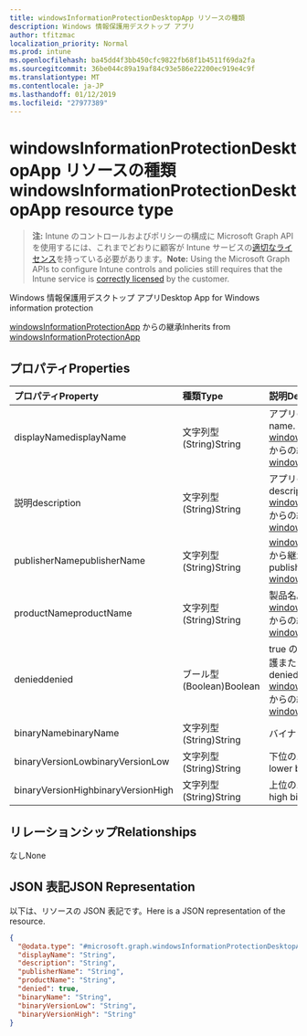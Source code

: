 ```yaml
---
title: windowsInformationProtectionDesktopApp リソースの種類
description: Windows 情報保護用デスクトップ アプリ
author: tfitzmac
localization_priority: Normal
ms.prod: intune
ms.openlocfilehash: ba45dd4f3bb450cfc9822fb68f1b4511f69da2fa
ms.sourcegitcommit: 36be044c89a19af84c93e586e22200ec919e4c9f
ms.translationtype: MT
ms.contentlocale: ja-JP
ms.lasthandoff: 01/12/2019
ms.locfileid: "27977389"
---
```

# <a name="windowsinformationprotectiondesktopapp-resource-type"></a><span data-ttu-id="3e8ac-103">windowsInformationProtectionDesktopApp リソースの種類</span><span class="sxs-lookup"><span data-stu-id="3e8ac-103">windowsInformationProtectionDesktopApp resource type</span></span>

> <span data-ttu-id="3e8ac-104">**注:** Intune のコントロールおよびポリシーの構成に Microsoft Graph API を使用するには、これまでどおりに顧客が Intune サービスの[適切なライセンス](https://go.microsoft.com/fwlink/?linkid=839381)を持っている必要があります。</span><span class="sxs-lookup"><span data-stu-id="3e8ac-104">**Note:** Using the Microsoft Graph APIs to configure Intune controls and policies still requires that the Intune service is [correctly licensed](https://go.microsoft.com/fwlink/?linkid=839381) by the customer.</span></span>

<span data-ttu-id="3e8ac-105">Windows 情報保護用デスクトップ アプリ</span><span class="sxs-lookup"><span data-stu-id="3e8ac-105">Desktop App for Windows information protection</span></span>

<span data-ttu-id="3e8ac-106">[windowsInformationProtectionApp](../resources/intune-mam-windowsinformationprotectionapp.md) からの継承</span><span class="sxs-lookup"><span data-stu-id="3e8ac-106">Inherits from [windowsInformationProtectionApp](../resources/intune-mam-windowsinformationprotectionapp.md)</span></span>

## <a name="properties"></a><span data-ttu-id="3e8ac-107">プロパティ</span><span class="sxs-lookup"><span data-stu-id="3e8ac-107">Properties</span></span>
|<span data-ttu-id="3e8ac-108">プロパティ</span><span class="sxs-lookup"><span data-stu-id="3e8ac-108">Property</span></span>|<span data-ttu-id="3e8ac-109">種類</span><span class="sxs-lookup"><span data-stu-id="3e8ac-109">Type</span></span>|<span data-ttu-id="3e8ac-110">説明</span><span class="sxs-lookup"><span data-stu-id="3e8ac-110">Description</span></span>|
|:---|:---|:---|
|<span data-ttu-id="3e8ac-111">displayName</span><span class="sxs-lookup"><span data-stu-id="3e8ac-111">displayName</span></span>|<span data-ttu-id="3e8ac-112">文字列型 (String)</span><span class="sxs-lookup"><span data-stu-id="3e8ac-112">String</span></span>|<span data-ttu-id="3e8ac-113">アプリの表示名。</span><span class="sxs-lookup"><span data-stu-id="3e8ac-113">App display name.</span></span> <span data-ttu-id="3e8ac-114">[windowsInformationProtectionApp](../resources/intune-mam-windowsinformationprotectionapp.md) からの継承</span><span class="sxs-lookup"><span data-stu-id="3e8ac-114">Inherited from [windowsInformationProtectionApp](../resources/intune-mam-windowsinformationprotectionapp.md)</span></span>|
|<span data-ttu-id="3e8ac-115">説明</span><span class="sxs-lookup"><span data-stu-id="3e8ac-115">description</span></span>|<span data-ttu-id="3e8ac-116">文字列型 (String)</span><span class="sxs-lookup"><span data-stu-id="3e8ac-116">String</span></span>|<span data-ttu-id="3e8ac-117">アプリの説明。</span><span class="sxs-lookup"><span data-stu-id="3e8ac-117">The app's description.</span></span> <span data-ttu-id="3e8ac-118">[windowsInformationProtectionApp](../resources/intune-mam-windowsinformationprotectionapp.md) からの継承</span><span class="sxs-lookup"><span data-stu-id="3e8ac-118">Inherited from [windowsInformationProtectionApp](../resources/intune-mam-windowsinformationprotectionapp.md)</span></span>|
|<span data-ttu-id="3e8ac-119">publisherName</span><span class="sxs-lookup"><span data-stu-id="3e8ac-119">publisherName</span></span>|<span data-ttu-id="3e8ac-120">文字列型 (String)</span><span class="sxs-lookup"><span data-stu-id="3e8ac-120">String</span></span>|<span data-ttu-id="3e8ac-121">[windowsInformationProtectionApp](../resources/intune-mam-windowsinformationprotectionapp.md) から継承される発行元名</span><span class="sxs-lookup"><span data-stu-id="3e8ac-121">The publisher name Inherited from [windowsInformationProtectionApp](../resources/intune-mam-windowsinformationprotectionapp.md)</span></span>|
|<span data-ttu-id="3e8ac-122">productName</span><span class="sxs-lookup"><span data-stu-id="3e8ac-122">productName</span></span>|<span data-ttu-id="3e8ac-123">文字列型 (String)</span><span class="sxs-lookup"><span data-stu-id="3e8ac-123">String</span></span>|<span data-ttu-id="3e8ac-124">製品名。</span><span class="sxs-lookup"><span data-stu-id="3e8ac-124">The product name.</span></span> <span data-ttu-id="3e8ac-125">[windowsInformationProtectionApp](../resources/intune-mam-windowsinformationprotectionapp.md) からの継承</span><span class="sxs-lookup"><span data-stu-id="3e8ac-125">Inherited from [windowsInformationProtectionApp](../resources/intune-mam-windowsinformationprotectionapp.md)</span></span>|
|<span data-ttu-id="3e8ac-126">denied</span><span class="sxs-lookup"><span data-stu-id="3e8ac-126">denied</span></span>|<span data-ttu-id="3e8ac-127">ブール型 (Boolean)</span><span class="sxs-lookup"><span data-stu-id="3e8ac-127">Boolean</span></span>|<span data-ttu-id="3e8ac-128">true の場合、アプリは拒否された保護または除外です。</span><span class="sxs-lookup"><span data-stu-id="3e8ac-128">If true, app is denied protection or exemption.</span></span> <span data-ttu-id="3e8ac-129">[windowsInformationProtectionApp](../resources/intune-mam-windowsinformationprotectionapp.md) からの継承</span><span class="sxs-lookup"><span data-stu-id="3e8ac-129">Inherited from [windowsInformationProtectionApp](../resources/intune-mam-windowsinformationprotectionapp.md)</span></span>|
|<span data-ttu-id="3e8ac-130">binaryName</span><span class="sxs-lookup"><span data-stu-id="3e8ac-130">binaryName</span></span>|<span data-ttu-id="3e8ac-131">文字列型 (String)</span><span class="sxs-lookup"><span data-stu-id="3e8ac-131">String</span></span>|<span data-ttu-id="3e8ac-132">バイナリの名前。</span><span class="sxs-lookup"><span data-stu-id="3e8ac-132">The binary name.</span></span>|
|<span data-ttu-id="3e8ac-133">binaryVersionLow</span><span class="sxs-lookup"><span data-stu-id="3e8ac-133">binaryVersionLow</span></span>|<span data-ttu-id="3e8ac-134">文字列型 (String)</span><span class="sxs-lookup"><span data-stu-id="3e8ac-134">String</span></span>|<span data-ttu-id="3e8ac-135">下位のバイナリ バージョン。</span><span class="sxs-lookup"><span data-stu-id="3e8ac-135">The lower binary version.</span></span>|
|<span data-ttu-id="3e8ac-136">binaryVersionHigh</span><span class="sxs-lookup"><span data-stu-id="3e8ac-136">binaryVersionHigh</span></span>|<span data-ttu-id="3e8ac-137">文字列型 (String)</span><span class="sxs-lookup"><span data-stu-id="3e8ac-137">String</span></span>|<span data-ttu-id="3e8ac-138">上位のバイナリ バージョン。</span><span class="sxs-lookup"><span data-stu-id="3e8ac-138">The high binary version.</span></span>|

## <a name="relationships"></a><span data-ttu-id="3e8ac-139">リレーションシップ</span><span class="sxs-lookup"><span data-stu-id="3e8ac-139">Relationships</span></span>
<span data-ttu-id="3e8ac-140">なし</span><span class="sxs-lookup"><span data-stu-id="3e8ac-140">None</span></span>
## <a name="json-representation"></a><span data-ttu-id="3e8ac-141">JSON 表記</span><span class="sxs-lookup"><span data-stu-id="3e8ac-141">JSON Representation</span></span>
<span data-ttu-id="3e8ac-142">以下は、リソースの JSON 表記です。</span><span class="sxs-lookup"><span data-stu-id="3e8ac-142">Here is a JSON representation of the resource.</span></span>
<!-- {
  "blockType": "resource",
  "@odata.type": "microsoft.graph.windowsInformationProtectionDesktopApp"
}
-->
``` json
{
  "@odata.type": "#microsoft.graph.windowsInformationProtectionDesktopApp",
  "displayName": "String",
  "description": "String",
  "publisherName": "String",
  "productName": "String",
  "denied": true,
  "binaryName": "String",
  "binaryVersionLow": "String",
  "binaryVersionHigh": "String"
}
```



